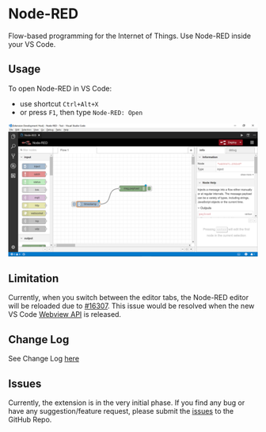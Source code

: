 # Node-RED

Flow-based programming for the Internet of Things. Use Node-RED inside your VS Code.

## Usage

To open Node-RED in VS Code:
  * use shortcut `Ctrl+Alt+X`
  * or press `F1`, then type `Node-RED: Open`

![Node-RED](images/node-red.png)

## Limitation

Currently, when you switch between the editor tabs, the Node-RED editor will be reloaded due to [#16307](https://github.com/Microsoft/vscode/issues/16307). This issue would be resolved when the new VS Code [Webview API](https://code.visualstudio.com/updates/v1_21#_webview-api) is released.

## Change Log

See Change Log [here](CHANGELOG.md)

## Issues

Currently, the extension is in the very initial phase. If you find any bug or have any suggestion/feature request, please submit the [issues](https://github.com/formulahendry/vscode-node-red/issues) to the GitHub Repo.